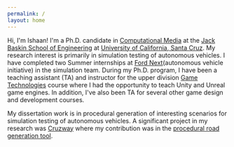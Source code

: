 ```yaml
---
permalink: /
layout: home
---
```

Hi, I'm Ishaan! I'm a Ph.D. candidate in [Computational Media](https://engineering.ucsc.edu/departments/computational-media/) at the [Jack Baskin School of Engineering](https://engineering.ucsc.edu) at [University of California, Santa Cruz](https://www.ucsc.edu). My research interest is primarily in simulation testing of autonomous vehicles. I have completed two Summer internships at [Ford Next](https://fordauthority.com/2022/03/ford-next-created-by-jim-farley-last-year-to-spur-av-tech-development/)(autonomous vehicle initiative) in the simulation team. During my Ph.D. program, I have been a teaching assistant (TA) and instructor for the upper division [Game Technologies](https://catalog.ucsc.edu/en/Current/General-Catalog/Courses/CMPM-Computational-Media/Upper-Division/CMPM-121) course where I had the opportunity to teach Unity and Unreal game engines. In addition, I've also been TA for several other game design and development courses.

My dissertation work is in procedural generation of interesting scenarios for simulation testing of autonomous vehicles. A significant project in my research was [Cruzway](https://ieeexplore.ieee.org/abstract/document/9304625) where my contribution was in the [procedural road generation tool](https://github.com/AugmentedDesignLab/Sumo2Unreal).   

